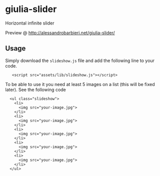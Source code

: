 # giulia-slider
Horizontal infinite slider

Preview @ http://alessandrobarbieri.net/giulia-slider/

## Usage
Simply download the `slideshow.js` file and add the following line to your code.
```
   <script src="assets/lib/slideshow.js"></script>
```
To be able to use it you need at least 5 images on a list (this will be fixed later).
See the following code
```
  <ul class="slideshow">
    <li>
      <img src="your-image.jpg">
    </li>
    <li>
      <img src="your-image.jpg">
    </li>
    <li>
      <img src="your-image.jpg">
    </li>
    <li>
      <img src="your-image.jpg">
    </li>
    <li>
      <img src="your-image.jpg">
    </li>
  </ul>
```